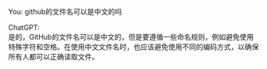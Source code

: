 You:
github的文件名可以是中文的吗

ChatGPT:                            
是的，GitHub的文件名可以是中文的，但是要遵循一些命名规则，例如避免使用特殊字符和空格。在使用中文文件名时，也应该避免使用不同的编码方式，以确保所有人都可以正确读取文件。